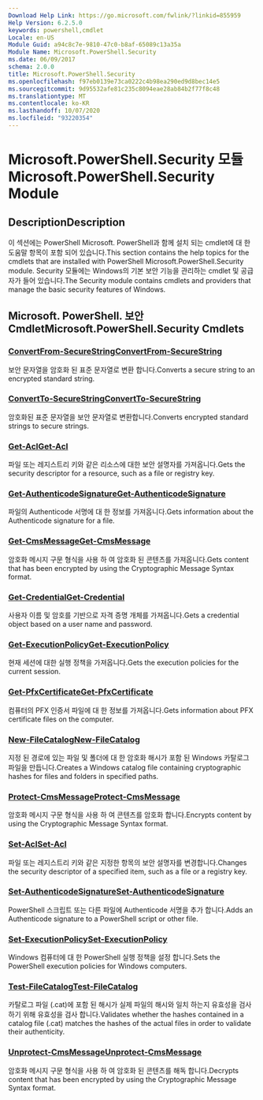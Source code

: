 ```yaml
---
Download Help Link: https://go.microsoft.com/fwlink/?linkid=855959
Help Version: 6.2.5.0
keywords: powershell,cmdlet
Locale: en-US
Module Guid: a94c8c7e-9810-47c0-b8af-65089c13a35a
Module Name: Microsoft.PowerShell.Security
ms.date: 06/09/2017
schema: 2.0.0
title: Microsoft.PowerShell.Security
ms.openlocfilehash: f97eb0139e73ca0222c4b98ea290ed9d8bec14e5
ms.sourcegitcommit: 9d95532afe81c235c8094eae28ab84b2f77f8c48
ms.translationtype: MT
ms.contentlocale: ko-KR
ms.lasthandoff: 10/07/2020
ms.locfileid: "93220354"
---
```

# <span data-ttu-id="fcc35-103">Microsoft.PowerShell.Security 모듈</span><span class="sxs-lookup"><span data-stu-id="fcc35-103">Microsoft.PowerShell.Security Module</span></span>

## <span data-ttu-id="fcc35-104">Description</span><span class="sxs-lookup"><span data-stu-id="fcc35-104">Description</span></span>

<span data-ttu-id="fcc35-105">이 섹션에는 PowerShell Microsoft. PowerShell과 함께 설치 되는 cmdlet에 대 한 도움말 항목이 포함 되어 있습니다.</span><span class="sxs-lookup"><span data-stu-id="fcc35-105">This section contains the help topics for the cmdlets that are installed with PowerShell Microsoft.PowerShell.Security module.</span></span> <span data-ttu-id="fcc35-106">Security 모듈에는 Windows의 기본 보안 기능을 관리하는 cmdlet 및 공급자가 들어 있습니다.</span><span class="sxs-lookup"><span data-stu-id="fcc35-106">The Security module contains cmdlets and providers that manage the basic security features of Windows.</span></span>

## <span data-ttu-id="fcc35-107">Microsoft. PowerShell. 보안 Cmdlet</span><span class="sxs-lookup"><span data-stu-id="fcc35-107">Microsoft.PowerShell.Security Cmdlets</span></span>

### [<span data-ttu-id="fcc35-108">ConvertFrom-SecureString</span><span class="sxs-lookup"><span data-stu-id="fcc35-108">ConvertFrom-SecureString</span></span>](ConvertFrom-SecureString.md)
<span data-ttu-id="fcc35-109">보안 문자열을 암호화 된 표준 문자열로 변환 합니다.</span><span class="sxs-lookup"><span data-stu-id="fcc35-109">Converts a secure string to an encrypted standard string.</span></span>

### [<span data-ttu-id="fcc35-110">ConvertTo-SecureString</span><span class="sxs-lookup"><span data-stu-id="fcc35-110">ConvertTo-SecureString</span></span>](ConvertTo-SecureString.md)
<span data-ttu-id="fcc35-111">암호화된 표준 문자열을 보안 문자열로 변환합니다.</span><span class="sxs-lookup"><span data-stu-id="fcc35-111">Converts encrypted standard strings to secure strings.</span></span>

### [<span data-ttu-id="fcc35-112">Get-Acl</span><span class="sxs-lookup"><span data-stu-id="fcc35-112">Get-Acl</span></span>](Get-Acl.md)
<span data-ttu-id="fcc35-113">파일 또는 레지스트리 키와 같은 리소스에 대한 보안 설명자를 가져옵니다.</span><span class="sxs-lookup"><span data-stu-id="fcc35-113">Gets the security descriptor for a resource, such as a file or registry key.</span></span>

### [<span data-ttu-id="fcc35-114">Get-AuthenticodeSignature</span><span class="sxs-lookup"><span data-stu-id="fcc35-114">Get-AuthenticodeSignature</span></span>](Get-AuthenticodeSignature.md)
<span data-ttu-id="fcc35-115">파일의 Authenticode 서명에 대 한 정보를 가져옵니다.</span><span class="sxs-lookup"><span data-stu-id="fcc35-115">Gets information about the Authenticode signature for a file.</span></span>

### [<span data-ttu-id="fcc35-116">Get-CmsMessage</span><span class="sxs-lookup"><span data-stu-id="fcc35-116">Get-CmsMessage</span></span>](Get-CmsMessage.md)
<span data-ttu-id="fcc35-117">암호화 메시지 구문 형식을 사용 하 여 암호화 된 콘텐츠를 가져옵니다.</span><span class="sxs-lookup"><span data-stu-id="fcc35-117">Gets content that has been encrypted by using the Cryptographic Message Syntax format.</span></span>

### [<span data-ttu-id="fcc35-118">Get-Credential</span><span class="sxs-lookup"><span data-stu-id="fcc35-118">Get-Credential</span></span>](Get-Credential.md)
<span data-ttu-id="fcc35-119">사용자 이름 및 암호를 기반으로 자격 증명 개체를 가져옵니다.</span><span class="sxs-lookup"><span data-stu-id="fcc35-119">Gets a credential object based on a user name and password.</span></span>

### [<span data-ttu-id="fcc35-120">Get-ExecutionPolicy</span><span class="sxs-lookup"><span data-stu-id="fcc35-120">Get-ExecutionPolicy</span></span>](Get-ExecutionPolicy.md)
<span data-ttu-id="fcc35-121">현재 세션에 대한 실행 정책을 가져옵니다.</span><span class="sxs-lookup"><span data-stu-id="fcc35-121">Gets the execution policies for the current session.</span></span>

### [<span data-ttu-id="fcc35-122">Get-PfxCertificate</span><span class="sxs-lookup"><span data-stu-id="fcc35-122">Get-PfxCertificate</span></span>](Get-PfxCertificate.md)
<span data-ttu-id="fcc35-123">컴퓨터의 PFX 인증서 파일에 대 한 정보를 가져옵니다.</span><span class="sxs-lookup"><span data-stu-id="fcc35-123">Gets information about PFX certificate files on the computer.</span></span>

### [<span data-ttu-id="fcc35-124">New-FileCatalog</span><span class="sxs-lookup"><span data-stu-id="fcc35-124">New-FileCatalog</span></span>](New-FileCatalog.md)
<span data-ttu-id="fcc35-125">지정 된 경로에 있는 파일 및 폴더에 대 한 암호화 해시가 포함 된 Windows 카탈로그 파일을 만듭니다.</span><span class="sxs-lookup"><span data-stu-id="fcc35-125">Creates a Windows catalog file containing cryptographic hashes for files and folders in specified paths.</span></span>

### [<span data-ttu-id="fcc35-126">Protect-CmsMessage</span><span class="sxs-lookup"><span data-stu-id="fcc35-126">Protect-CmsMessage</span></span>](Protect-CmsMessage.md)
<span data-ttu-id="fcc35-127">암호화 메시지 구문 형식을 사용 하 여 콘텐츠를 암호화 합니다.</span><span class="sxs-lookup"><span data-stu-id="fcc35-127">Encrypts content by using the Cryptographic Message Syntax format.</span></span>

### [<span data-ttu-id="fcc35-128">Set-Acl</span><span class="sxs-lookup"><span data-stu-id="fcc35-128">Set-Acl</span></span>](Set-Acl.md)
<span data-ttu-id="fcc35-129">파일 또는 레지스트리 키와 같은 지정한 항목의 보안 설명자를 변경합니다.</span><span class="sxs-lookup"><span data-stu-id="fcc35-129">Changes the security descriptor of a specified item, such as a file or a registry key.</span></span>

### [<span data-ttu-id="fcc35-130">Set-AuthenticodeSignature</span><span class="sxs-lookup"><span data-stu-id="fcc35-130">Set-AuthenticodeSignature</span></span>](Set-AuthenticodeSignature.md)
<span data-ttu-id="fcc35-131">PowerShell 스크립트 또는 다른 파일에 Authenticode 서명을 추가 합니다.</span><span class="sxs-lookup"><span data-stu-id="fcc35-131">Adds an Authenticode signature to a PowerShell script or other file.</span></span>

### [<span data-ttu-id="fcc35-132">Set-ExecutionPolicy</span><span class="sxs-lookup"><span data-stu-id="fcc35-132">Set-ExecutionPolicy</span></span>](Set-ExecutionPolicy.md)
<span data-ttu-id="fcc35-133">Windows 컴퓨터에 대 한 PowerShell 실행 정책을 설정 합니다.</span><span class="sxs-lookup"><span data-stu-id="fcc35-133">Sets the PowerShell execution policies for Windows computers.</span></span>

### [<span data-ttu-id="fcc35-134">Test-FileCatalog</span><span class="sxs-lookup"><span data-stu-id="fcc35-134">Test-FileCatalog</span></span>](Test-FileCatalog.md)
<span data-ttu-id="fcc35-135">카탈로그 파일 (.cat)에 포함 된 해시가 실제 파일의 해시와 일치 하는지 유효성을 검사 하기 위해 유효성을 검사 합니다.</span><span class="sxs-lookup"><span data-stu-id="fcc35-135">Validates whether the hashes contained in a catalog file (.cat) matches the hashes of the actual files in order to validate their authenticity.</span></span>

### [<span data-ttu-id="fcc35-136">Unprotect-CmsMessage</span><span class="sxs-lookup"><span data-stu-id="fcc35-136">Unprotect-CmsMessage</span></span>](Unprotect-CmsMessage.md)
<span data-ttu-id="fcc35-137">암호화 메시지 구문 형식을 사용 하 여 암호화 된 콘텐츠를 해독 합니다.</span><span class="sxs-lookup"><span data-stu-id="fcc35-137">Decrypts content that has been encrypted by using the Cryptographic Message Syntax format.</span></span>
